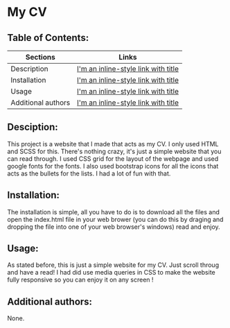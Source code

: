 # My CV

## Table of Contents:
| Sections        | Links          | 
| ------------- |:-------------:|
| Description      | [I'm an inline-style link with title](#-description "Click Me") |
| Installation      | [I'm an inline-style link with title](#-Installation "Click Me")      |   
| Usage | [I'm an inline-style link with title](#-usage "Click Me")      |
| Additional authors | [I'm an inline-style link with title](#-additional-authors "Click Me")

## Desciption:
This project is a website that I made that acts as my CV. I only used HTML and SCSS for this. There's nothing crazy, it's just a simple website that you can read through. I used CSS grid for the layout of the webpage and used google fonts for the fonts. I also used bootstrap icons for all the icons that acts as the bullets for the lists. I had a lot of fun with that.

## Installation:
The installation is simple, all you have to do is to download all the files and open the index.html file in your web brower (you can do this by draging and dropping the file into one of your web browser's windows) read and enjoy.

## Usage:
As stated before, this is just a simple website for my CV. Just scroll throug and have a read! I had did use media queries in CSS to make the website fully responsive so you can enjoy it on any screen !

## Additional authors:
None.
